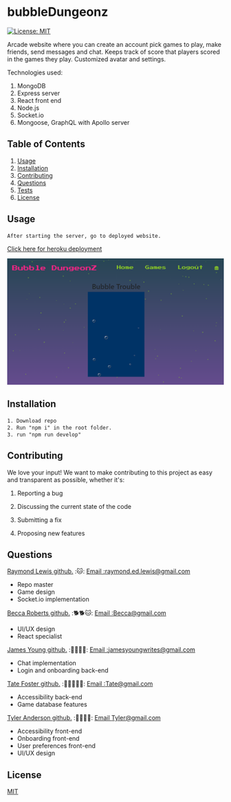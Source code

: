 
  # bubbleDungeonz

  [![License: MIT](https://img.shields.io/badge/License-MIT-yellow.svg)](https://opensource.org/licenses/MIT)


  Arcade website where you can create an account pick games to play, make friends, send messages and chat. Keeps track of score that players scored in the games they play. Customized avatar and settings.

  Technologies used:
  1. MongoDB
  2. Express server
  3. React front end
  4. Node.js 
  5. Socket.io
  6. Mongoose, GraphQL with Apollo server

  
  
  ## Table of Contents 
  1.  [Usage](#Usage)
  2.  [Installation](#Installation)
  3.  [Contributing](#Contributing)
  4.  [Questions](#Questions)
  5.  [Tests](#Tests)
  6.  [License](#License)
  
## Usage 

    After starting the server, go to deployed website.
  
<a href='https://sleepy-mountain-95539.herokuapp.com/'  target="_blank"> Click here for heroku deployment </a> 
  
  ![Website](/screen.PNG)
  
## Installation 
    1. Download repo 
    2. Run "npm i" in the root folder.
    3. run "npm run develop"
  
  
  ## Contributing 
  We love your input! We want to make contributing to this project as easy and transparent as possible, whether it's: 

 1. Reporting a bug

 2. Discussing the current state of the code

 3. Submitting a fix 

 4. Proposing new features 
  
  
  
  ## Questions
  <a href='https://github.com/l1keafox'>Raymond Lewis github.</a>  :🐱: 
  <a href="mailto: raymond.ed.lewis@gmail.com">Email :raymond.ed.lewis@gmail.com</a>
  * Repo master
  * Game design
  * Socket.io implementation
    
  <a href='https://github.com/relero90'>Becca Roberts github.</a> :🐕🐕🐱:
  <a href="mailto: sdfa@gmail.com">Email :Becca@gmail.com</a>
  * UI/UX design
  * React specialist

  <a href='https://github.com/jamesyoungGHusername'>James Young github.</a> :🐩🐩🦉🦉:
  <a href="mailto: @gmail.com">Email :jamesyoungwrites@gmail.com</a>
  * Chat implementation
  * Login and onboarding back-end

  <a href='https://github.com/TateFoster'>Tate Foster github.</a> :🐹🐹🐹🐹🐹:
  <a href="mailto:@gmail.com">Email :Tate@gmail.com</a>
  * Accessibility back-end
  * Game database features

  <a href='https://github.com/madrodgerflynn'>Tyler Anderson github.</a>  :🐧🐧🐧🐧:
  <a href="mailto: @gmail.com">Email Tyler@gmail.com</a>
  * Accessibility front-end
  * Onboarding front-end
  * User preferences front-end
  * UI/UX design 

  ## License
  [MIT](https://choosealicense.com/licenses/mit/)
  